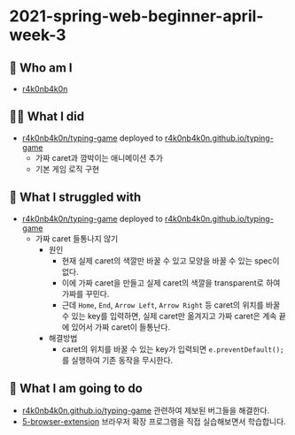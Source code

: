 # 2021-spring-web-beginner-april-week-3

## 🙋 Who am I

- [r4k0nb4k0n](https://github.com/r4k0nb4k0n)

## 🧑‍💻  What I did

- [r4k0nb4k0n/typing-game](https://github.com/r4k0nb4k0n/typing-game)
deployed to [r4k0nb4k0n.github.io/typing-game](https://r4k0nb4k0n.github.io/typing-game)
  - 가짜 caret과 깜박이는 애니메이션 추가
  - 기본 게임 로직 구현

## 🧗 What I struggled with

- [r4k0nb4k0n/typing-game](https://github.com/r4k0nb4k0n/typing-game)
deployed to [r4k0nb4k0n.github.io/typing-game](https://r4k0nb4k0n.github.io/typing-game)
  - 가짜 caret 들통나지 않기
    - 원인
      - 현재 실제 caret의 색깔만 바꿀 수 있고 모양을 바꿀 수 있는 spec이 없다.
      - 이에 가짜 caret을 만들고 실제 caret의 색깔을 transparent로 하여 가짜를 꾸민다.
      - 근데 `Home`, `End`, `Arrow Left`, `Arrow Right` 등 caret의 위치를 바꿀 수 있는
key를 입력하면, 실제 caret만 옮겨지고 가짜 caret은 계속 끝에 있어서 가짜 caret이 들통난다.
    - 해결방법
      - caret의 위치를 바꿀 수 있는 key가 입력되면 `e.preventDefault();`를 실행하여 기존 동작을
무시한다.

## 🧐  What I am going to do

- [r4k0nb4k0n.github.io/typing-game](https://r4k0nb4k0n.github.io/typing-game) 관련하여
제보된 버그들을 해결한다.
- [5-browser-extension](https://github.com/r4k0nb4k0n/Web-Dev-Fundamentals/tree/main/5-browser-extension)
브라우저 확장 프로그램을 직접 실습해보면서 학습합니다.
